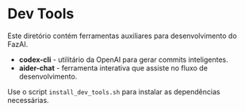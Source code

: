 # Dev Tools

Este diretório contém ferramentas auxiliares para desenvolvimento do FazAI.

* **codex-cli** - utilitário da OpenAI para gerar commits inteligentes.
* **aider-chat** - ferramenta interativa que assiste no fluxo de desenvolvimento.

Use o script `install_dev_tools.sh` para instalar as dependências necessárias.

